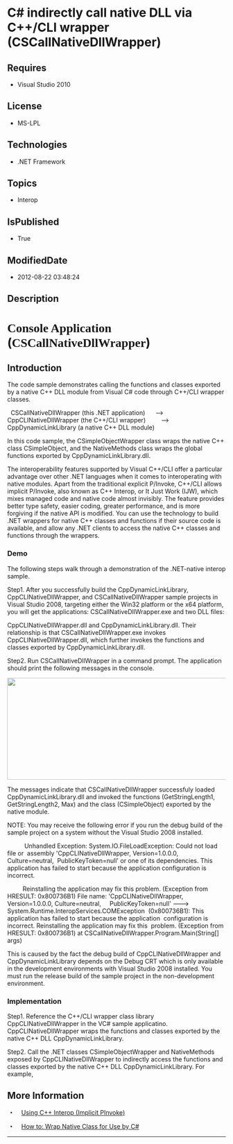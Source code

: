 # C# indirectly call native DLL via C++/CLI wrapper (CSCallNativeDllWrapper)
## Requires
* Visual Studio 2010
## License
* MS-LPL
## Technologies
* .NET Framework
## Topics
* Interop
## IsPublished
* True
## ModifiedDate
* 2012-08-22 03:48:24
## Description

<h1><span style="font-family:新宋体">Console Application </span>(<span class="SpellE"><span style="font-family:新宋体">CSCallNativeDllWrapper</span></span>)</h1>
<h2>Introduction</h2>
<p class="MsoNormal" style="margin-bottom:0cm; margin-bottom:.0001pt; line-height:normal; text-autospace:none">
The code sample demonstrates calling the functions and classes exported by a native C&#43;&#43; DLL module from Visual C# code through C&#43;&#43;/CLI wrapper classes.
</p>
<p class="MsoNormal" style="margin-bottom:0cm; margin-bottom:.0001pt; line-height:normal; text-autospace:none">
</p>
<p class="MsoNormal" style="margin-bottom:0cm; margin-bottom:.0001pt; line-height:normal; text-autospace:none">
<span style="">&nbsp; </span><span class="SpellE">CSCallNativeDllWrapper</span> (this .NET application)<span style="">&nbsp;&nbsp;&nbsp;&nbsp;&nbsp;
</span>--&gt;<span style="">&nbsp;&nbsp; </span><span class="SpellE">CppCLINativeDllWrapper</span> (the C&#43;&#43;/CLI wrapper)<span style="">&nbsp;&nbsp;&nbsp;&nbsp;&nbsp;&nbsp;&nbsp;&nbsp;
</span>--&gt;<span style="">&nbsp;&nbsp;&nbsp;&nbsp; </span><span class="SpellE">CppDynamicLinkLibrary</span> (a native C&#43;&#43; DLL module)</p>
<p class="MsoNormal" style="margin-bottom:0cm; margin-bottom:.0001pt; line-height:normal; text-autospace:none">
In this code sample, the <span class="SpellE">CSimpleObjectWrapper</span> class wraps the native C&#43;&#43; class
<span class="SpellE">CSimpleObject</span>, and the <span class="SpellE">NativeMethods</span> class wraps the global functions exported by CppDynamicLinkLibrary.dll.</p>
<p class="MsoNormal" style="margin-bottom:0cm; margin-bottom:.0001pt; line-height:normal; text-autospace:none">
</p>
<p class="MsoNormal" style="margin-bottom:0cm; margin-bottom:.0001pt; line-height:normal; text-autospace:none">
The interoperability features supported by Visual C&#43;&#43;/CLI offer a particular advantage over other .NET languages when it comes to interoperating with native modules. Apart from the traditional explicit P/Invoke, C&#43;&#43;/CLI allows implicit P/Invoke, also known
 as C&#43;&#43; <span class="SpellE">Interop</span>, or It Just Work (IJW), which mixes managed code and native code almost invisibly. The feature provides better type safety, easier coding, greater performance, and is more forgiving if the native API is modified.
 You can use the technology to build .NET wrappers for native C&#43;&#43; classes and functions if their source code is available, and allow any .NET clients to access the native C&#43;&#43; classes and functions through the wrappers.<span style="">
</span></p>
<p class="MsoNormal" style="margin-bottom:0cm; margin-bottom:.0001pt; line-height:normal; text-autospace:none">
<b><span style="font-family:&quot;Cambria&quot;,&quot;serif&quot;"></span></b></p>
<h3>Demo</h3>
<p class="MsoNormal" style="margin-bottom:0cm; margin-bottom:.0001pt; line-height:normal; text-autospace:none">
<span style="">The following steps walk through a demonstration of the .NET-native
<span class="SpellE">interop</span> sample. </span></p>
<p class="MsoNormal" style="margin-bottom:0cm; margin-bottom:.0001pt; line-height:normal; text-autospace:none">
<span style=""></span></p>
<p class="MsoNormal" style="margin-bottom:0cm; margin-bottom:.0001pt; line-height:normal; text-autospace:none">
<span style="">Step1. After you successfully build the <span class="SpellE">CppDynamicLinkLibrary</span>,
<span class="SpellE">CppCLINativeDllWrapper</span>, and <span class="SpellE">
CSCallNativeDllWrapper</span> sample projects in Visual Studio 2008, targeting either the Win32 platform or the x64 platform, you will get the applications: CSCallNativeDllWrapper.exe and two DLL files:
</span></p>
<p class="MsoNormal" style="margin-bottom:0cm; margin-bottom:.0001pt; line-height:normal; text-autospace:none">
<span class="GramE"><span style="">CppCLINativeDllWrapper.dll and CppDynamicLinkLibrary.dll.</span></span><span style=""> Their relationship is that CSCallNativeDllWrapper.exe invokes CppCLINativeDllWrapper.dll, which further invokes the functions and classes
 exported by CppDynamicLinkLibrary.dll. </span></p>
<p class="MsoNormal" style="margin-bottom:0cm; margin-bottom:.0001pt; line-height:normal; text-autospace:none">
<span style=""></span></p>
<p class="MsoNormal" style="margin-bottom:0cm; margin-bottom:.0001pt; line-height:normal; text-autospace:none">
<span style="">Step2. Run <span class="SpellE">CSCallNativeDllWrapper</span> in a command prompt. The application should print the following messages in the console.
</span></p>
<p class="MsoNormal" style="margin-bottom:0cm; margin-bottom:.0001pt; line-height:normal; text-autospace:none">
<span style=""></span></p>
<p class="MsoNormal" style="margin-bottom:0cm; margin-bottom:.0001pt; line-height:normal; text-autospace:none">
<span style=""><img src="/site/view/file/65151/1/image.png" alt="" width="549" height="235" align="middle">
</span><span style=""></span></p>
<p class="MsoNormal" style="margin-bottom:0cm; margin-bottom:.0001pt; line-height:normal; text-autospace:none">
<span style=""></span></p>
<p class="MsoNormal" style="margin-bottom:0cm; margin-bottom:.0001pt; line-height:normal; text-autospace:none">
<span style="">The messages indicate that <span class="SpellE">CSCallNativeDllWrapper</span>
<span class="SpellE">successfuly</span> loaded CppDynamicLinkLibrary.dll and invoked the functions (GetStringLength1, GetStringLength2, Max) and the class (<span class="SpellE">CSimpleObject</span>) exported by the native module.
</span></p>
<p class="MsoNormal" style="margin-bottom:0cm; margin-bottom:.0001pt; line-height:normal; text-autospace:none">
<span style=""></span></p>
<p class="MsoNormal" style="margin-bottom:0cm; margin-bottom:.0001pt; line-height:normal; text-autospace:none">
<span style="">NOTE: You may receive the following error if you run the debug build of the sample project on a system without the Visual Studio 2008 installed.
</span></p>
<p class="MsoNormal" style="margin-bottom:0cm; margin-bottom:.0001pt; line-height:normal; text-autospace:none">
<span style=""></span></p>
<p class="MsoNormal" style="margin-bottom:0cm; margin-bottom:.0001pt; line-height:normal; text-autospace:none">
<span style=""><span style="">&nbsp;&nbsp;&nbsp;&nbsp;&nbsp;&nbsp;&nbsp;&nbsp;&nbsp;
</span>Unhandled Exception: <span class="SpellE">System.IO.FileLoadException</span>: Could not load file
<span class="GramE">or<span style="">&nbsp; </span>assembly</span> '<span class="SpellE">CppCLINativeDllWrapper</span>, Version=1.0.0.0, Culture=neutral,<span style="">&nbsp;
</span><span class="SpellE">PublicKeyToken</span>=null' or one of its dependencies. This application has failed to start because the application configuration is incorrect.
</span></p>
<p class="MsoNormal" style="margin-bottom:0cm; margin-bottom:.0001pt; line-height:normal; text-autospace:none">
<span style=""><span style="">&nbsp;&nbsp;&nbsp;&nbsp;&nbsp;&nbsp;&nbsp;&nbsp; </span>
Reinstalling the application may fix this problem. (Exception <span class="GramE">
from<span style="">&nbsp; </span>HRESULT</span>: 0x800736B1) File name: '<span class="SpellE">CppCLINativeDllWrapper</span>, Version=1.0.0.0, Culture=neutral,<span style="">&nbsp;&nbsp;&nbsp;&nbsp;
</span><span class="SpellE">PublicKeyToken</span>=null' ---&gt; <span class="SpellE">
<span class="GramE">System.Runtime.InteropServices.COMException</span></span><span class="GramE"><span style="">&nbsp;
</span>(</span>0x800736B1): This application has failed to start because the application<span style="">&nbsp;
</span>configuration is incorrect. Reinstalling the application may fix <span class="GramE">
this<span style="">&nbsp; </span>problem</span>. (Exception from HRESULT: 0x800736B1) at
<span class="SpellE"><span class="GramE">CSCallNativeDllWrapper.Program.Main</span></span><span class="GramE">(</span>String[]
<span class="SpellE">args</span>) </span></p>
<p class="MsoNormal" style="margin-bottom:0cm; margin-bottom:.0001pt; line-height:normal; text-autospace:none">
<span style=""></span></p>
<p class="MsoNormal" style="margin-bottom:0cm; margin-bottom:.0001pt; line-height:normal; text-autospace:none">
<span style="">This is caused by the fact the debug build of <span class="SpellE">
CppCLINativeDllWrapper</span> and <span class="SpellE">CppDynamicLinkLibrary</span> depends on the Debug CRT which is only available in the development environments with Visual Studio 2008 installed. You must run the release build of the sample project in
 the non-development environment. </span></p>
<p class="MsoNormal" style="margin-bottom:0cm; margin-bottom:.0001pt; line-height:normal; text-autospace:none">
</p>
<h3>Implementation</h3>
<p class="MsoNormal" style="margin-bottom:0cm; margin-bottom:.0001pt; line-height:normal; text-autospace:none">
</p>
<p class="MsoNormal" style="margin-bottom:0cm; margin-bottom:.0001pt; line-height:normal; text-autospace:none">
Step1. Reference the C&#43;&#43;/CLI wrapper class library <span class="SpellE">CppCLINativeDllWrapper</span> in the VC# sample
<span class="SpellE">applicatino</span>. <span class="SpellE">CppCLINativeDllWrapper</span> wraps the functions and classes exported by the native C&#43;&#43; DLL
<span class="SpellE">CppDynamicLinkLibrary</span>.</p>
<p class="MsoNormal" style="margin-bottom:0cm; margin-bottom:.0001pt; line-height:normal; text-autospace:none">
</p>
<p class="MsoNormal" style="margin-bottom:0cm; margin-bottom:.0001pt; line-height:normal; text-autospace:none">
Step2. Call the .NET classes <span class="SpellE">CSimpleObjectWrapper</span> and
<span class="SpellE">NativeMethods</span> exposed by <span class="SpellE">CppCLINativeDllWrapper</span> to indirectly access the functions and classes exported by the native C&#43;&#43; DLL
<span class="SpellE">CppDynamicLinkLibrary</span>. For example, </p>
<p class="MsoNormal" style="margin-bottom:0cm; margin-bottom:.0001pt; line-height:normal; text-autospace:none">
</p>
<p class="MsoNormal"><span style=""></span></p>
<h2>More Information</h2>
<p class="MsoListParagraphCxSpFirst" style="text-indent:5.0pt"><span style="font-family:Symbol"><span style="">&bull;<span style="font:7.0pt &quot;Times New Roman&quot;">&nbsp;&nbsp;&nbsp;&nbsp;&nbsp;&nbsp;&nbsp;&nbsp;
</span></span></span><a href="http://msdn.microsoft.com/en-us/library/2x8kf7zx.aspx">Using C&#43;&#43;
<span class="SpellE">Interop</span> (Implicit <span class="SpellE">PInvoke</span>)</a></p>
<p class="MsoListParagraphCxSpLast" style="text-indent:5.0pt"><span style="font-family:Symbol"><span style="">&bull;<span style="font:7.0pt &quot;Times New Roman&quot;">&nbsp;&nbsp;&nbsp;&nbsp;&nbsp;&nbsp;&nbsp;&nbsp;
</span></span></span><a href="http://msdn.microsoft.com/en-us/library/ms235281.aspx">How to: Wrap Native Class for Use by C#</a></p>
<p class="MsoNormal"></p>
<hr>
<div><a href="http://go.microsoft.com/?linkid=9759640" style="margin-top:3px"><img alt="" src="http://bit.ly/onecodelogo">
</a></div>
